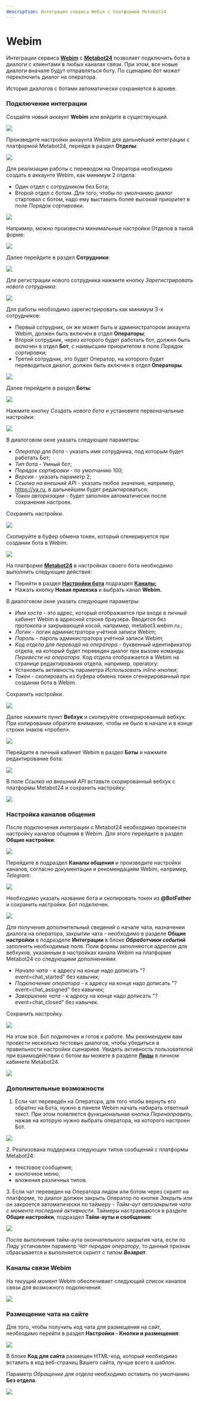 ```yaml
---
description: Интеграция сервиса Webim с платформой Metabot24
---
```


# Webim

Интеграции сервиса [**Webim**](https://webim.ru) с [**Metabot24**](https://app.metabot24.com) позволяет подключить бота в диалоги с клиентами в любых каналах связи. При этом, все новые диалоги вначале будут отправляться боту. По сценарию бот может переключить диалог на оператора.

История диалогов с ботами автоматически сохраняется в архиве.

### Подключение интеграции

Создайте новый аккаунт **Webim** или войдите в существующий.

![](<../.gitbook/assets/izobrazhenie (378).png>)

Произведите настройки аккаунта Webim для дальнейшей интеграции с платформой Metabot24, перейдя в раздел **Отделы**:

![](<../.gitbook/assets/izobrazhenie (119).png>)

Для реализации работы с переводом на Оператора необходимо создать в аккаунте Webim, как минимум 2 отдела:&#x20;

* Один отдел с сотрудником без Бота;
* Второй отдел с ботом. Для того, чтобы по умолчанию диалог стартовал с ботом, надо ему выставить более высокий приоритет в поле _Порядок сортировки_.

![](<../.gitbook/assets/izobrazhenie (376).png>)

Например, можно произвести минимальные настройки Отделов в такой форме:

![](<../.gitbook/assets/izobrazhenie (267).png>)

Далее перейдите в раздел **Сотрудники**:

![](<../.gitbook/assets/izobrazhenie (132).png>)

Для регистрации нового сотрудника нажмите кнопку _Зарегистрировать нового сотрудника_:

![](<../.gitbook/assets/izobrazhenie (324).png>)

Для работы необходимо зарегистрировать как минимум 3-х сотрудников:

* Первый сотрудник, он же может быть и администратором аккаунта Webim, должен быть включен в отдел **Операторы**;
* Второй сотрудник, через которого будет работать бот, должен быть включен в отдел **Бот**, с наивысшим приоритетом в поле _Порядок сортировки;_
* Третий сотрудник, это будет Оператор, на которого будет переводиться диалог, должен быть включен в отдел **Операторы**.

![](<../.gitbook/assets/izobrazhenie (51).png>)

Далее перейдите в раздел **Боты**:

![](<../.gitbook/assets/izobrazhenie (131).png>)

Нажмите кнопку _Создать нового бота_ и установите первоначальные настройки:

![](<../.gitbook/assets/izobrazhenie (285).png>)

В диалоговом окне указать следующие параметры:

* _Оператор для бота_ - указать имя сотрудника, под которым будет работать Бот;
* _Тип бота_ - Умный бот;
* _Порядок сортировки_ - по умолчанию 100;
* _Версия_ - указать параметр 2;
* _Ссылка на внешний API_ - указать любое значение, например, https://ya.ru, в дальнейшем будет редактироваться;
* _Токен авторизации_ - будет заполнен автоматически после сохранения настроек.

Сохранить настройки.

![](<../.gitbook/assets/izobrazhenie (47).png>)

Скопируйте в буфер обмена токен, который сгенерируется при создании бота в Webim:

![](<../.gitbook/assets/izobrazhenie (45).png>)

На платформе [**Metabot24**](https://app.metabot24.com) в настройках своего бота необходимо выполнить следующие действия:

* Перейти в раздел [**Настройки бота**](https://app.metabot24.com/bot-channel#) подраздел [**Каналы**](https://metabot.gitbook.io/documentation/panel-upravleniya-botom/kanaly)**;**
* Нажать кнопку **Новая привязка** и выбрать канал **Webim.**

В диалоговом окне указать следующие параметры:&#x20;

* _Имя хоста_ - это адрес, который отображается при входе в личный кабинет Webim в адресной строке браузера. Вводится без протокола и закрывающей косой, например, metabot3.webim.ru.;
* _Логин_ - логин администратора учётной записи Webim;
* _Пароль_ - пароль администратора учётной записи Webim;
* _Код отдела для перевода на оператора_ - буквенный идентификатор отдела, на который будет переведен диалог при вызове команды _Перевести на оператора._ Код отдела отображается в Webim на странице редактирования отдела, например, operatory:
* Установить активность параметра _Использовать inline-кнопки_;
* _Токен_ - скопировать из буфера обмена токен сгенерированный при создании бота в Webim.

Сохранить настройки.

![](<../.gitbook/assets/izobrazhenie (67).png>)

Далее нажмите пункт **Вебхук** и скопируйте сгенерированный вебхук. При копировании обратите внимание, чтобы не было в начале и в конце строки знаков «пробел».

![](<../.gitbook/assets/izobrazhenie (32).png>)

Перейдите в личный кабинет Webim в раздел **Боты** и нажмите редактирование бота:

![](<../.gitbook/assets/izobrazhenie (236).png>)

В поле _Ссылка на внешний API_ вставьте скорированный вебхук с платформы Metabot24 и сохранить настройку:

![](<../.gitbook/assets/izobrazhenie (242).png>)

### Настройка каналов общения

После подключения интеграции с Metabot24 необходимо произвести настройку каналов общения в Webim. Для этого перейдите в раздел **Общие настройки**:

![](<../.gitbook/assets/izobrazhenie (384).png>)

Перейдите в подраздел **Каналы общения** и произведите настройки каналов, согласно документации и рекомендациям Webim, например, _Telegram_:

![](<../.gitbook/assets/izobrazhenie (291).png>)

Необходимо указать название бота и скопировать токен из **@BotFather** и сохранить настройки. Бот подключен.

![](<../.gitbook/assets/izobrazhenie (284).png>)

Для получения дополнительный сведений о начале чата, назначении диалога на оператора, закрытии чата - необходимо в разделе **Общие настройки** в подразделе **Интеграции** в блоке _**Обработчики событий**_ заполнить необходимые поля. Поля формы заполняются адресом для вебхуков, указанным в настройках канала Webim на платформе Metabot24 со следующими дополнениями:

* _Начало чата_ - к адресу на конце надо дописать "?event=chat\_started" без кавычек;&#x20;
* _Подключение оператора_ - к адресу на конце надо дописать "?event=chat\_assigned" без кавычек;
* _Завершение чата_ - к адресу на конце надо дописать "?event=chat\_closed" без кавычек.

Сохранить настройку.

![](<../.gitbook/assets/izobrazhenie (332).png>)

На этом всё. Бот подключен и готов к работе. Мы рекомендуем вам провести несколько тестовых диалогов, чтобы убедиться в правильности настройки сценариев. Увидеть активность пользователей при взаимодействии с ботом вы можете в разделе [**Лиды**](https://app.metabot24.com/lead) в личном кабинете Metabot24.

![](<../.gitbook/assets/izobrazhenie (143).png>)

### Дополнительные возможности

1. Если чат переведён на Оператора, для того чтобы вернуть его обратно на Бота, нужно в панели Webim начать набирать ответный текст. При этом появляется функциональная кнопка _Перенаправить_, нажав на которую нужно выбрать оператора, на которого настроен Бот.&#x20;

![](<../.gitbook/assets/izobrazhenie (34).png>)

2\. Реализована поддержка следующих типов сообщений с платформы Metabot24:

* текстовое сообщение;
* кнопочное меню;
* вложения различных типов.

3\. Если чат переведен на Оператора лидом или ботом через скрипт на платформе, то диалог должен закрыть Оператор по кнопке _Закрыть_ или он закроется автоматически по таймеру - _Тайм-аут автозакрытия чата с момента последней активности._ Таймеры настраиваются в разделе **Общие настройки**, подраздел **Тайм-ауты и сообщения:**

![](<../.gitbook/assets/izobrazhenie (83).png>)

После выполнения тайм-аута окончательного закрытия чата, если по Лиду установлен параметр _Чат передан оператору_, то данный признак сбрасывается и выполняется скрипт с типом _**Возврат**_.

### Каналы связи Webim

На текущий момент Webim обеспечивает следующий список каналов связи для возможного подключения:

![](<../.gitbook/assets/izobrazhenie (302).png>)

### Размещение чата на сайте

Для того, чтобы получить код чата для размещения на сайт, необходимо перейти в раздел **Настройки - Кнопки и размещения**:

![](<../.gitbook/assets/izobrazhenie (122).png>)

В блоке **Код для сайта** размещен HTML-код, который необходимо вставить в код веб-страниц Вашего сайта, лучше всего в шаблон.

Параметр _Обращение для отдела_ необходимо оставить по умолчанию **Без отдела**.

![](<../.gitbook/assets/izobrazhenie (468).png>)
